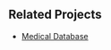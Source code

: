 ## Related Projects

- [Medical Database]([https://github.com/your-username/your-django-repo](https://github.com/Sat0ri1/Medical_DB))
